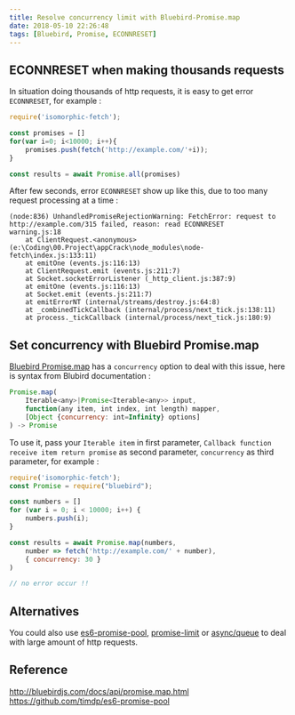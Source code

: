 ```yaml
---
title: Resolve concurrency limit with Bluebird-Promise.map
date: 2018-05-10 22:26:48
tags: [Bluebird, Promise, ECONNRESET]
---
```


## ECONNRESET when making thousands requests

In situation doing thousands of http requests, it is easy to get error `ECONNRESET`, for example :

```javascript
require('isomorphic-fetch');

const promises = []
for(var i=0; i<10000; i++){
    promises.push(fetch('http://example.com/'+i));
}

const results = await Promise.all(promises)
```

After few seconds, error `ECONNRESET` show up like this, due to too many request processing at a time :

```terminal
(node:836) UnhandledPromiseRejectionWarning: FetchError: request to http://example.com/315 failed, reason: read ECONNRESET
warning.js:18
    at ClientRequest.<anonymous> (e:\Coding\00.Project\appCrack\node_modules\node-fetch\index.js:133:11)
    at emitOne (events.js:116:13)
    at ClientRequest.emit (events.js:211:7)
    at Socket.socketErrorListener (_http_client.js:387:9)
    at emitOne (events.js:116:13)
    at Socket.emit (events.js:211:7)
    at emitErrorNT (internal/streams/destroy.js:64:8)
    at _combinedTickCallback (internal/process/next_tick.js:138:11)
    at process._tickCallback (internal/process/next_tick.js:180:9)
```

## Set concurrency with Bluebird Promise.map

[Bluebird Promise.map](http://bluebirdjs.com/docs/api/promise.map.html) has a `concurrency` option to deal with this issue, here is syntax from Blubird documentation :

```javascript
Promise.map(
    Iterable<any>|Promise<Iterable<any>> input,
    function(any item, int index, int length) mapper,
    [Object {concurrency: int=Infinity} options]
) -> Promise
```

To use it, pass your `Iterable item` in first parameter, `Callback function receive item return promise` as second parameter, `concurrency` as third parameter, for example :

```javascript
require('isomorphic-fetch');
const Promise = require("bluebird");

const numbers = []
for (var i = 0; i < 10000; i++) {
    numbers.push(i);
}

const results = await Promise.map(numbers,
    number => fetch('http://example.com/' + number),
    { concurrency: 30 }
)

// no error occur !!
```

## Alternatives

You could also use [es6-promise-pool](https://github.com/timdp/es6-promise-pool), [promise-limit](https://github.com/featurist/promise-limit) or [async/queue](http://caolan.github.io/async/docs.html#queue) to deal with large amount of http requests.

## Reference

http://bluebirdjs.com/docs/api/promise.map.html
https://github.com/timdp/es6-promise-pool